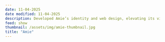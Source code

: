 ```yaml
---
date: 11-04-2025
date modified: 11-04-2025
description: Developed Amie’s identity and web design, elevating its vision of a rotating wardrobe for modern lifestyles.
feed: show
thumbnail: /assets/img/amie-thumbnail.jpg
title: "Amie"
---
```

